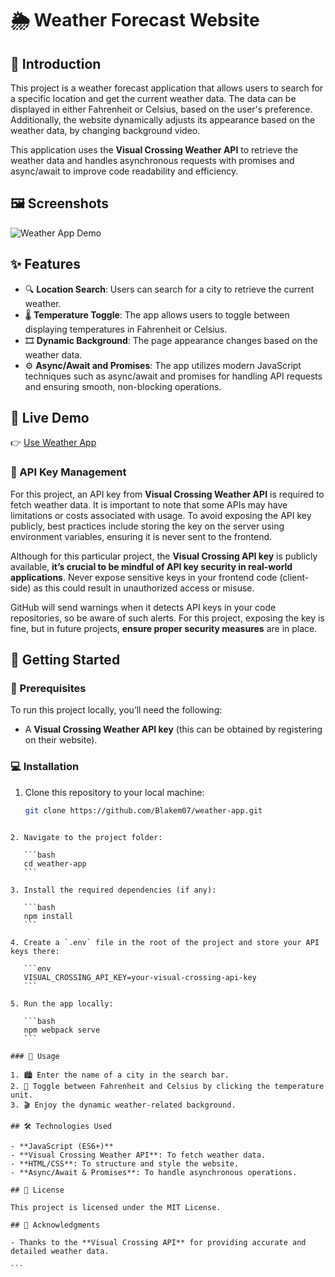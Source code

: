# 🌦️ Weather Forecast Website

## 📌 Introduction

This project is a weather forecast application that allows users to search for a specific location and get the current weather data. The data can be displayed in either Fahrenheit or Celsius, based on the user's preference. Additionally, the website dynamically adjusts its appearance based on the weather data, by changing background video.

This application uses the **Visual Crossing Weather API** to retrieve the weather data and handles asynchronous requests with promises and async/await to improve code readability and efficiency.

## 🖼️ Screenshots

![Weather App Demo](src/videos/weather-app-vid.gif)

## ✨ Features

- 🔍 **Location Search**: Users can search for a city to retrieve the current weather.
- 🌡️ **Temperature Toggle**: The app allows users to toggle between displaying temperatures in Fahrenheit or Celsius.
- 🎞️ **Dynamic Background**: The page appearance changes based on the weather data.
- ⚙️ **Async/Await and Promises**: The app utilizes modern JavaScript techniques such as async/await and promises for handling API requests and ensuring smooth, non-blocking operations.

## 🚀 Live Demo

👉 [Use Weather App](https://Blakem07.github.io/weather-app/)

### 🔑 API Key Management

For this project, an API key from **Visual Crossing Weather API** is required to fetch weather data. It is important to note that some APIs may have limitations or costs associated with usage. To avoid exposing the API key publicly, best practices include storing the key on the server using environment variables, ensuring it is never sent to the frontend.

Although for this particular project, the **Visual Crossing API key** is publicly available, **it’s crucial to be mindful of API key security in real-world applications**. Never expose sensitive keys in your frontend code (client-side) as this could result in unauthorized access or misuse.

GitHub will send warnings when it detects API keys in your code repositories, so be aware of such alerts. For this project, exposing the key is fine, but in future projects, **ensure proper security measures** are in place.

## 🚀 Getting Started

### 🧰 Prerequisites

To run this project locally, you’ll need the following:

- A **Visual Crossing Weather API key** (this can be obtained by registering on their website).

### 💻 Installation

1. Clone this repository to your local machine:

   ```bash
   git clone https://github.com/Blakem07/weather-app.git
   ```

````

2. Navigate to the project folder:

   ```bash
   cd weather-app
   ```

3. Install the required dependencies (if any):

   ```bash
   npm install
   ```

4. Create a `.env` file in the root of the project and store your API keys there:

   ```env
   VISUAL_CROSSING_API_KEY=your-visual-crossing-api-key
   ```

5. Run the app locally:

   ```bash
   npm webpack serve
   ```

### 🧪 Usage

1. 🏙️ Enter the name of a city in the search bar.
2. 🔁 Toggle between Fahrenheit and Celsius by clicking the temperature unit.
3. 🎬 Enjoy the dynamic weather-related background.

## 🛠️ Technologies Used

- **JavaScript (ES6+)**
- **Visual Crossing Weather API**: To fetch weather data.
- **HTML/CSS**: To structure and style the website.
- **Async/Await & Promises**: To handle asynchronous operations.

## 📄 License

This project is licensed under the MIT License.

## 🙌 Acknowledgments

- Thanks to the **Visual Crossing API** for providing accurate and detailed weather data.

```


````
